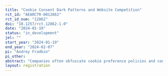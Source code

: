 ```yaml
---
title: "Cookie Consent Dark Patterns and Website Competition"
rct_id: "AEARCTR-0012862"
rct_id_num: "12862"
doi: "10.1257/rct.12862-1.0"
date: "2024-01-19"
status: "in_development"
jel: ""
start_year: "2024-01-19"
end_year: "2024-02-07"
pi: "Andrey Fradkin"
pi_other:
abstract: "Companies often obfuscate cookie preference policies and consent forms in order to nudge users to share their data more than they would otherwise do. These practices, known as “dark patterns,” are pervasive despite their effects being poorly understood. With the use of Webmunk, a browser extension developed for research studies of this type, we explore the effects of dark patterns on consumers’ privacy choices and the effects that such choices have on the type and quantity of ads they receive. We are particularly interested in how the effects of dark patterns differ across large and small companies, and the ensuing firms’ competitive advantage in consumer data."
layout: registration
---
```


